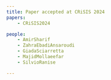 ```yaml
---
title: Paper accepted at CRiSIS 2024
papers:
    - CRiSIS2024

people:
    - AmirSharif
    - ZahraEbadiAnsaroudi
    - GiadaSciarretta
    - MajidMollaeefar
    - SilvioRanise

---
```

